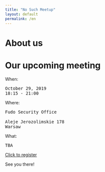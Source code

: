 ```yaml
---
title: "No Such Meetup"
layout: default
permalink: /en
---
```

<h1>About us</h1>

<h1>Our upcoming meeting</h1>

When:
<pre>
October 29, 2019
18:15 - 21:00
</pre>
Where:
<pre>
Fudo Security Office

Aleje Jerozolimskie 178
Warsaw
</pre>
What:

<pre style="white-space: pre-wrap;">
TBA
</pre>

<a href="/registration">Click to register</a>

See you there!
